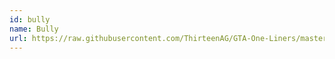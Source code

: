 ```yaml
---
id: bully
name: Bully
url: https://raw.githubusercontent.com/ThirteenAG/GTA-One-Liners/master/plugins/data/text/BULLY.json
---
```

